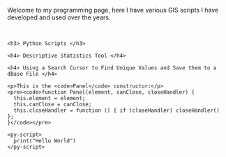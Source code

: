 <html>
  <head>

  </head>
  <body>
    <p> Welcome to my programming page, here I have various GIS scripts I have developed and used over the years.  </p> <br>

    <h3> Python Scripts </h3>

    <h4> Descriptive Statistics Tool </h4>

    <h4> Using a Search Cursor to Find Unique Values and Save them to a dBase File </h4>

    <p>This is the <code>Panel</code> constructor:</p>
    <pre><code>function Panel(element, canClose, closeHandler) {
      this.element = element;
      this.canClose = canClose;
      this.closeHandler = function () { if (closeHandler) closeHandler() };
    }</code></pre>
    
    <py-script>
      print("Hello World")
    </py-script>
  </body>
</html>

